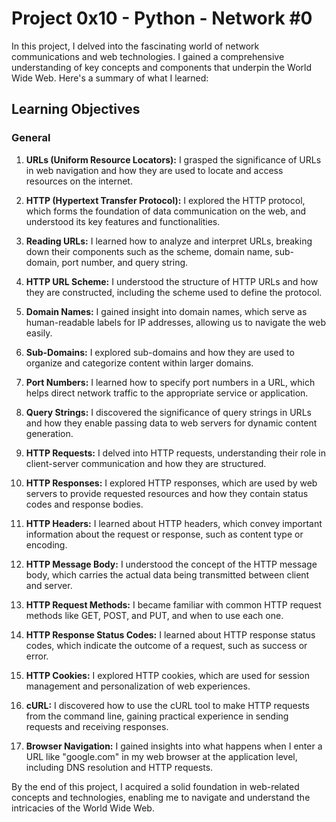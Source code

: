 # Project 0x10 - Python - Network #0

In this project, I delved into the fascinating world of network communications and web technologies. I gained a comprehensive understanding of key concepts and components that underpin the World Wide Web. Here's a summary of what I learned:

## Learning Objectives

### General

1. **URLs (Uniform Resource Locators):** I grasped the significance of URLs in web navigation and how they are used to locate and access resources on the internet.

2. **HTTP (Hypertext Transfer Protocol):** I explored the HTTP protocol, which forms the foundation of data communication on the web, and understood its key features and functionalities.

3. **Reading URLs:** I learned how to analyze and interpret URLs, breaking down their components such as the scheme, domain name, sub-domain, port number, and query string.

4. **HTTP URL Scheme:** I understood the structure of HTTP URLs and how they are constructed, including the scheme used to define the protocol.

5. **Domain Names:** I gained insight into domain names, which serve as human-readable labels for IP addresses, allowing us to navigate the web easily.

6. **Sub-Domains:** I explored sub-domains and how they are used to organize and categorize content within larger domains.

7. **Port Numbers:** I learned how to specify port numbers in a URL, which helps direct network traffic to the appropriate service or application.

8. **Query Strings:** I discovered the significance of query strings in URLs and how they enable passing data to web servers for dynamic content generation.

9. **HTTP Requests:** I delved into HTTP requests, understanding their role in client-server communication and how they are structured.

10. **HTTP Responses:** I explored HTTP responses, which are used by web servers to provide requested resources and how they contain status codes and response bodies.

11. **HTTP Headers:** I learned about HTTP headers, which convey important information about the request or response, such as content type or encoding.

12. **HTTP Message Body:** I understood the concept of the HTTP message body, which carries the actual data being transmitted between client and server.

13. **HTTP Request Methods:** I became familiar with common HTTP request methods like GET, POST, and PUT, and when to use each one.

14. **HTTP Response Status Codes:** I learned about HTTP response status codes, which indicate the outcome of a request, such as success or error.

15. **HTTP Cookies:** I explored HTTP cookies, which are used for session management and personalization of web experiences.

16. **cURL:** I discovered how to use the cURL tool to make HTTP requests from the command line, gaining practical experience in sending requests and receiving responses.

17. **Browser Navigation:** I gained insights into what happens when I enter a URL like "google.com" in my web browser at the application level, including DNS resolution and HTTP requests.

By the end of this project, I acquired a solid foundation in web-related concepts and technologies, enabling me to navigate and understand the intricacies of the World Wide Web.
